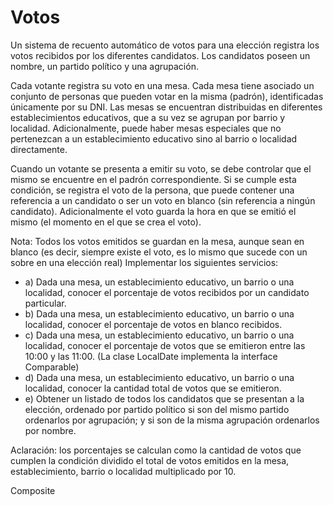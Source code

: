 # Votos
Un sistema de recuento automático de votos para una elección registra los votos recibidos
por los diferentes candidatos. Los candidatos poseen un nombre, un partido político y una
agrupación.  

Cada votante registra su voto en una mesa. Cada mesa tiene asociado un conjunto de
personas que pueden votar en la misma (padrón), identificadas únicamente por su DNI. 
Las mesas se encuentran distribuidas en diferentes establecimientos educativos, que a su vez se
agrupan por barrio y localidad. Adicionalmente, puede haber mesas especiales que no
pertenezcan a un establecimiento educativo sino al barrio o localidad directamente.  

Cuando un votante se presenta a emitir su voto, se debe controlar que el mismo se encuentre
en el padrón correspondiente. Si se cumple esta condición, se registra el voto de la persona,
que puede contener una referencia a un candidato o ser un voto en blanco (sin referencia a
ningún candidato). Adicionalmente el voto guarda la hora en que se emitió el mismo (el
momento en el que se crea el voto).  

Nota: Todos los votos emitidos se guardan en la mesa, aunque sean en blanco (es decir,
siempre existe el voto, es lo mismo que sucede con un sobre en una elección real)
Implementar los siguientes servicios:
- a) Dada una mesa, un establecimiento educativo, un barrio o una localidad, conocer el porcentaje de votos recibidos por un candidato particular.
- b) Dada una mesa, un establecimiento educativo, un barrio o una localidad, conocer el porcentaje de votos en blanco recibidos.
- c) Dada una mesa, un establecimiento educativo, un barrio o una localidad, conocer el porcentaje de votos que se emitieron entre las 10:00 y las 11:00. (La clase LocalDate implementa la interface Comparable)
- d) Dada una mesa, un establecimiento educativo, un barrio o una localidad, conocer la cantidad total de votos que se emitieron.
- e) Obtener un listado de todos los candidatos que se presentan a la elección,
ordenado por partido político si son del mismo partido ordenarlos por agrupación; y si son de la misma agrupación ordenarlos por nombre.  

Aclaración: los porcentajes se calculan como la cantidad de votos que cumplen la condición
dividido el total de votos emitidos en la mesa, establecimiento, barrio o localidad multiplicado
por 10.

Composite


